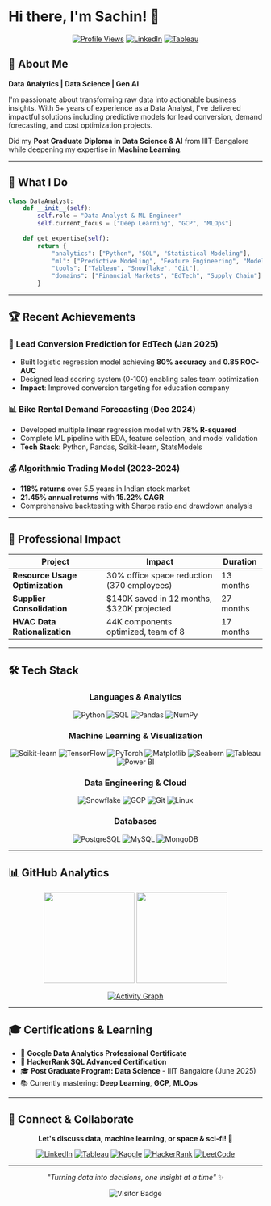 # Hi there, I'm Sachin! 👋

<div align="center">
  
  [![Profile Views](https://komarev.com/ghpvc/?username=sachin-kanchan&label=Profile%20views&color=0e75b6&style=flat)](https://github.com/sachin-kanchan)
  [![LinkedIn](https://img.shields.io/badge/-LinkedIn-0077B5?style=flat&logo=linkedin&logoColor=white)](https://linkedin.com/in/sachinkanchan)
  [![Tableau](https://img.shields.io/badge/-Tableau-E97627?style=flat&logo=tableau&logoColor=white)](https://public.tableau.com/app/profile/sachin.kanchan/vizzes)
  
</div>

## 🎯 About Me

**Data Analytics | Data Science | Gen AI**

I'm passionate about transforming raw data into actionable business insights. With 5+ years of experience as a Data Analyst, I've delivered impactful solutions including predictive models for lead conversion, demand forecasting, and cost optimization projects.

Did my **Post Graduate Diploma in Data Science & AI** from IIIT-Bangalore while deepening my expertise in **Machine Learning**.

---

## 🚀 What I Do

```python
class DataAnalyst:
    def __init__(self):
        self.role = "Data Analyst & ML Engineer"
        self.current_focus = ["Deep Learning", "GCP", "MLOps"]
    
    def get_expertise(self):
        return {
            "analytics": ["Python", "SQL", "Statistical Modeling"],
            "ml": ["Predictive Modeling", "Feature Engineering", "Model Optimization"],
            "tools": ["Tableau", "Snowflake", "Git"],
            "domains": ["Financial Markets", "EdTech", "Supply Chain"]
        }
```

---

## 🏆 Recent Achievements

### 🎯 **Lead Conversion Prediction for EdTech** (Jan 2025)
- Built logistic regression model achieving **80% accuracy** and **0.85 ROC-AUC**
- Designed lead scoring system (0-100) enabling sales team optimization
- **Impact**: Improved conversion targeting for education company

### 📊 **Bike Rental Demand Forecasting** (Dec 2024)
- Developed multiple linear regression model with **78% R-squared**
- Complete ML pipeline with EDA, feature selection, and model validation
- **Tech Stack**: Python, Pandas, Scikit-learn, StatsModels

### 💰 **Algorithmic Trading Model** (2023-2024)
- **118% returns** over 5.5 years in Indian stock market
- **21.45% annual returns** with **15.22% CAGR**
- Comprehensive backtesting with Sharpe ratio and drawdown analysis

---

## 💼 Professional Impact

| Project | Impact | Duration |
|---------|--------|----------|
| **Resource Usage Optimization** | 30% office space reduction (370 employees) | 13 months |
| **Supplier Consolidation** | $140K saved in 12 months, $320K projected | 27 months |
| **HVAC Data Rationalization** | 44K components optimized, team of 8 | 17 months |

---

## 🛠️ Tech Stack

<div align="center">

### **Languages & Analytics**
![Python](https://img.shields.io/badge/-Python-3776AB?style=for-the-badge&logo=python&logoColor=white)
![SQL](https://img.shields.io/badge/-SQL-4479A1?style=for-the-badge&logo=postgresql&logoColor=white)
![Pandas](https://img.shields.io/badge/-Pandas-150458?style=for-the-badge&logo=pandas&logoColor=white)
![NumPy](https://img.shields.io/badge/-NumPy-013243?style=for-the-badge&logo=numpy&logoColor=white)

### **Machine Learning & Visualization**
![Scikit-learn](https://img.shields.io/badge/-ScikitLearn-F7931E?style=for-the-badge&logo=scikit-learn&logoColor=white)
![TensorFlow](https://img.shields.io/badge/-TensorFlow-FF6F00?style=for-the-badge&logo=tensorflow&logoColor=white)
![PyTorch](https://img.shields.io/badge/-PyTorch-EE4C2C?style=for-the-badge&logo=pytorch&logoColor=white)
![Matplotlib](https://img.shields.io/badge/-Matplotlib-11557c?style=for-the-badge&logo=python&logoColor=white)
![Seaborn](https://img.shields.io/badge/-Seaborn-3776AB?style=for-the-badge&logo=python&logoColor=white)
![Tableau](https://img.shields.io/badge/-Tableau-E97627?style=for-the-badge&logo=tableau&logoColor=white)
![Power BI](https://img.shields.io/badge/-Power_BI-F2C811?style=for-the-badge&logo=powerbi&logoColor=black)

### **Data Engineering & Cloud**
![Snowflake](https://img.shields.io/badge/-Snowflake-29B5E8?style=for-the-badge&logo=snowflake&logoColor=white)
![GCP](https://img.shields.io/badge/-Google_Cloud-4285F4?style=for-the-badge&logo=google-cloud&logoColor=white)
![Git](https://img.shields.io/badge/-Git-F05032?style=for-the-badge&logo=git&logoColor=white)
![Linux](https://img.shields.io/badge/-Linux-FCC624?style=for-the-badge&logo=linux&logoColor=black)

### **Databases**
![PostgreSQL](https://img.shields.io/badge/-PostgreSQL-336791?style=for-the-badge&logo=postgresql&logoColor=white)
![MySQL](https://img.shields.io/badge/-MySQL-4479A1?style=for-the-badge&logo=mysql&logoColor=white)
![MongoDB](https://img.shields.io/badge/-MongoDB-47A248?style=for-the-badge&logo=mongodb&logoColor=white)

</div>

---

## 📊 GitHub Analytics

<div align="center">
  
  <img height="180em" src="https://github-readme-stats.vercel.app/api?username=sachin-kanchan&show_icons=true&theme=tokyonight&include_all_commits=true&count_private=true"/>
  <img height="180em" src="https://github-readme-stats.vercel.app/api/top-langs/?username=sachin-kanchan&layout=compact&langs_count=8&theme=tokyonight"/>
  
</div>

<div align="center">
  
  [![Activity Graph](https://github-readme-activity-graph.vercel.app/graph?username=sachin-kanchan&theme=tokyo-night)](https://github.com/sachin-kanchan)
  
</div>

---

## 🎓 Certifications & Learning

- 📜 **Google Data Analytics Professional Certificate**
- 📜 **HackerRank SQL Advanced Certification** 
- 🎓 **Post Graduate Program: Data Science** - IIIT Bangalore (June 2025)
- 📚 Currently mastering: **Deep Learning**, **GCP**, **MLOps**

---

## 🌟 Connect & Collaborate

<div align="center">

**Let's discuss data, machine learning, or space & sci-fi! 🚀**

[![LinkedIn](https://img.shields.io/badge/-LinkedIn-0077B5?style=for-the-badge&logo=linkedin&logoColor=white)](https://linkedin.com/in/sachinkanchan)
[![Tableau](https://img.shields.io/badge/-Tableau-E97627?style=for-the-badge&logo=tableau&logoColor=white)](https://public.tableau.com/app/profile/sachin.kanchan/vizzes)
[![Kaggle](https://img.shields.io/badge/-Kaggle-20BEFF?style=for-the-badge&logo=kaggle&logoColor=white)](https://kaggle.com/sachinkanchan92)
[![HackerRank](https://img.shields.io/badge/-HackerRank-2EC866?style=for-the-badge&logo=hackerrank&logoColor=white)](https://hackerrank.com/sachin_kanchan)
[![LeetCode](https://img.shields.io/badge/-LeetCode-FFA116?style=for-the-badge&logo=leetcode&logoColor=black)](https://leetcode.com/sachin_kanchan)

</div>

---

<div align="center">
  
  *"Turning data into decisions, one insight at a time"* ✨
  
  ![Visitor Badge](https://visitor-badge.laobi.icu/badge?page_id=sachin-kanchan.sachin-kanchan)
  
</div>
